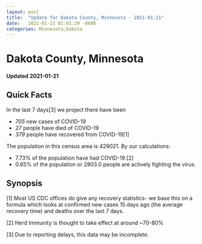 ```yaml
---
layout: post
title:  "Update for Dakota County, Minnesota - 2021-01-21"
date:   2021-01-21 01:01:29 -0600
categories: Minnesota,Dakota
---
```


# Dakota County, Minnesota
#### Updated 2021-01-21

## Quick Facts

In the last 7 days[3] we project there have been
- *705* new cases of COVID-19
- *27* people have died of COVID-19
- *379* people have recovered from COVID-19[1]

The population in this census area is 429021. By our calculations:
- 7.73% of the population have had COVID-19.[2]
- 0.65% of the population or 2803.0 people are actively fighting the virus.

## Synopsis




[1] Most US CDC offices do give any recovery statistics- we base this on a formula which looks at confirmed new cases
15 days ago (the average recovery time) and deaths over the last 7 days.

[2] Herd Immunity is thought to take effect at around ~70-80%

[3] Due to reporting delays, this data may be incomplete.
 
    